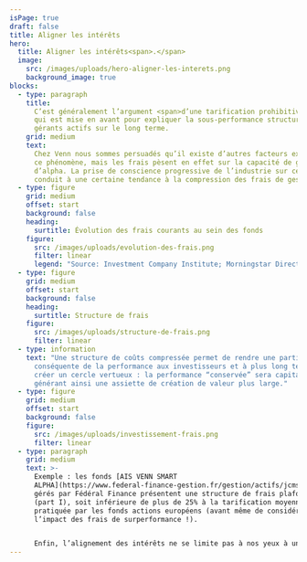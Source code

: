 ```yaml
---
isPage: true
draft: false
title: Aligner les intérêts
hero:
  title: Aligner les intérêts<span>.</span>
  image:
    src: /images/uploads/hero-aligner-les-interets.png
    background_image: true
blocks:
  - type: paragraph
    title:
      C’est généralement l’argument <span>d’une tarification prohibitive</span>
      qui est mise en avant pour expliquer la sous-performance structurelle des
      gérants actifs sur le long terme.
    grid: medium
    text:
      Chez Venn nous sommes persuadés qu’il existe d’autres facteurs expliquant
      ce phénomène, mais les frais pèsent en effet sur la capacité de génération
      d’alpha. La prise de conscience progressive de l’industrie sur ce sujet
      conduit à une certaine tendance à la compression des frais de gestion.
  - type: figure
    grid: medium
    offset: start
    background: false
    heading:
      surtitle: Évolution des frais courants au sein des fonds
    figure:
      src: /images/uploads/evolution-des-frais.png
      filter: linear
      legend: "Source: Investment Company Institute; Morningstar Direct"
  - type: figure
    grid: medium
    offset: start
    background: false
    heading:
      surtitle: Structure de frais
    figure:
      src: /images/uploads/structure-de-frais.png
      filter: linear
  - type: information
    text: "Une structure de coûts compressée permet de rendre une partie plus
      conséquente de la performance aux investisseurs et à plus long terme de
      créer un cercle vertueux : la performance “conservée” sera capitalisée
      générant ainsi une assiette de création de valeur plus large."
  - type: figure
    grid: medium
    offset: start
    background: false
    figure:
      src: /images/uploads/investissement-frais.png
      filter: linear
  - type: paragraph
    grid: medium
    text: >-
      Exemple : les fonds [AIS VENN SMART
      ALPHA](https://www.federal-finance-gestion.fr/gestion/actifs/jcms/c_101461/ais-venn-smart-alpha-us)
      gérés par Fédéral Finance présentent une structure de frais plafonnée à 1%
      (part I), soit inférieure de plus de 25% à la tarification moyenne
      pratiquée par les fonds actions européens (avant même de considérer
      l’impact des frais de surperformance !). 


      Enfin, l’alignement des intérêts ne se limite pas à nos yeux à une politique tarifaire. Cela passe aussi par de la transparence et une liquidité optimale.
---
```

